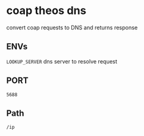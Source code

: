 # coap theos dns
convert coap requests to DNS and returns response

## ENVs
`LOOKUP_SERVER` dns server to resolve request

## PORT
`5688`

## Path
`/ip`
